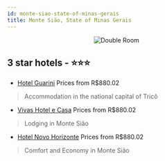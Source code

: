 ```yaml
---
id: monte-siao-state-of-minas-gerais
title: Monte Sião, State of Minas Gerais
---
```


<center><img src="https://static.hotelurbano.com/reservas/prod0/6/6184/56374d592b608_hotel-guarini.jpg" alt="Double Room" /></center>


##  3 star hotels - ⭐️⭐️⭐️

-    [Hotel Guarini](https://us.hurb.com/hotels/monte-siao/hotel-guarini-6184?cmp=18055) Prices from R$880.02
   > Accommodation in the national capital of Tricô
-    [Vivas Hotel e Casa](https://us.hurb.com/hotels/monte-siao/vivas-hotel-e-casa-6346?cmp=18055) Prices from R$880.02
   > Lodging in Monte Sião
-    [Hotel Novo Horizonte](https://us.hurb.com/hotels/monte-siao/hotel-novo-horizonte-5550?cmp=18055) Prices from R$880.02
   > Comfort and Economy in Monte Sião
